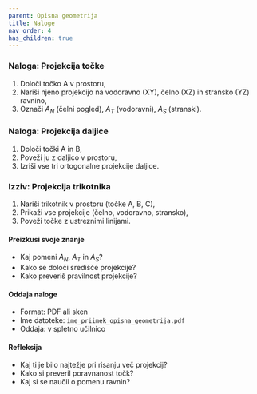 ```yaml
---
parent: Opisna geometrija
title: Naloge
nav_order: 4
has_children: true
---
```


### Naloga: Projekcija točke

1. Določi točko A v prostoru,
2. Nariši njeno projekcijo na vodoravno (XY), čelno (XZ) in stransko (YZ) ravnino,
3. Označi $A_N$ (čelni pogled), $A_T$ (vodoravni), $A_S$ (stranski).

### Naloga: Projekcija daljice

1. Določi točki A in B,
2. Poveži ju z daljico v prostoru,
3. Izriši vse tri ortogonalne projekcije daljice.

### Izziv: Projekcija trikotnika

1. Nariši trikotnik v prostoru (točke A, B, C),
2. Prikaži vse projekcije (čelno, vodoravno, stransko),
3. Poveži točke z ustreznimi linijami.

#### Preizkusi svoje znanje

* Kaj pomeni $A_N$, $A_T$ in $A_S$?
* Kako se določi središče projekcije?
* Kako preveriš pravilnost projekcije?

#### Oddaja naloge

* Format: PDF ali sken
* Ime datoteke: `ime_priimek_opisna_geometrija.pdf`
* Oddaja: v spletno učilnico

#### Refleksija

* Kaj ti je bilo najtežje pri risanju več projekcij?
* Kako si preveril poravnanost točk?
* Kaj si se naučil o pomenu ravnin?

